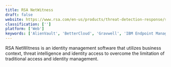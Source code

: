 ```yaml
---
title: RSA NetWitness
draft: false 
website: https://www.rsa.com/en-us/products/threat-detection-response/siem-security-information-event-management
classification: ['']
platform: ['Web']
keywords: ['AlienVault', 'BetterCloud', 'Gravwell', 'IBM Endpoint Manager', 'Juniper Secure Analytics', 'LogRhythm', 'LogicGate', 'ManageEngine ADManager Plus', 'MapR', 'Monitis', 'Motadata', 'Nagios Log Server', 'OneNeck IT Solutions', 'SIEMonster', 'Site24x7', 'SolarWinds SIEM', 'Splunk']
---
```

RSA NetWitness is an identity management software that utilizes business context, threat intelligence and identity access to overcome the limitation of traditional access and identity management.